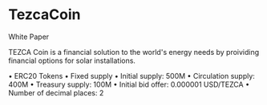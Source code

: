 # TezcaCoin
White Paper

TEZCA Coin is a financial solution to the world's energy needs by proividing financial options for solar installations.

•	ERC20 Tokens
•	Fixed supply
•	Initial supply: 500M
• Circulation supply: 400M
• Treasury supply: 100M
•	Initial bid offer: 0.000001 USD/TEZCA
•	Number of decimal places: 2
